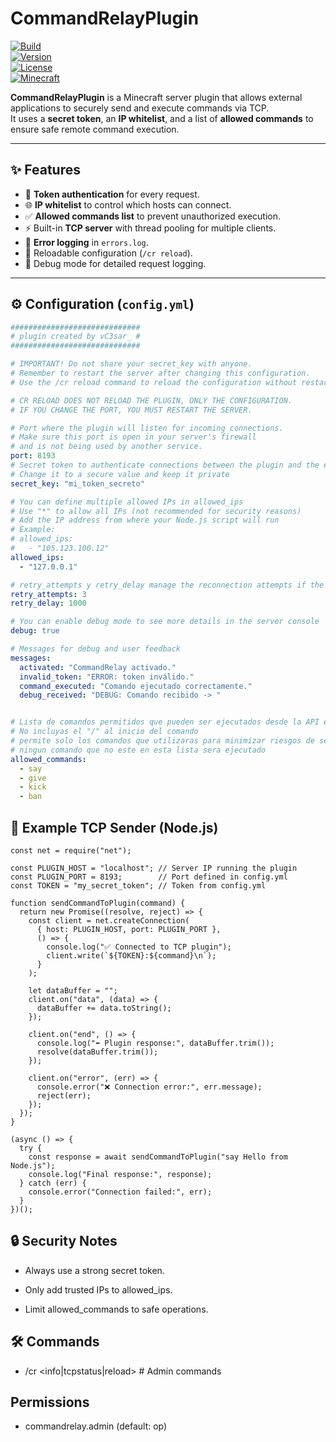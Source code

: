 # CommandRelayPlugin

[![Build](https://img.shields.io/badge/build-passing-brightgreen)](#)  
[![Version](https://img.shields.io/badge/version-1.0-blue)](#)  
[![License](https://img.shields.io/badge/license-MIT-yellow)](#)  
[![Minecraft](https://img.shields.io/badge/minecraft-1.20+-brightgreen)](#)  

**CommandRelayPlugin** is a Minecraft server plugin that allows external applications to securely send and execute commands via TCP.  
It uses a **secret token**, an **IP whitelist**, and a list of **allowed commands** to ensure safe remote command execution.

---

## ✨ Features

- 🔑 **Token authentication** for every request.
- 🌐 **IP whitelist** to control which hosts can connect.
- ✅ **Allowed commands list** to prevent unauthorized execution.
- ⚡ Built-in **TCP server** with thread pooling for multiple clients.
- 📜 **Error logging** in `errors.log`.
- 🔄 Reloadable configuration (`/cr reload`).
- 🐛 Debug mode for detailed request logging.

---

## ⚙️ Configuration (`config.yml`)

```yaml
#############################
# plugin created by vC3sar_ #
#############################

# IMPORTANT! Do not share your secret_key with anyone.
# Remember to restart the server after changing this configuration.
# Use the /cr reload command to reload the configuration without restarting the server.

# CR RELOAD DOES NOT RELOAD THE PLUGIN, ONLY THE CONFIGURATION.
# IF YOU CHANGE THE PORT, YOU MUST RESTART THE SERVER.

# Port where the plugin will listen for incoming connections.
# Make sure this port is open in your server's firewall
# and is not being used by another service.
port: 8193
# Secret token to authenticate connections between the plugin and the external API
# Change it to a secure value and keep it private
secret_key: "mi_token_secreto"

# You can define multiple allowed IPs in allowed_ips
# Use "*" to allow all IPs (not recommended for security reasons)
# Add the IP address from where your Node.js script will run
# Example:
# allowed_ips:
#   - "105.123.100.12"
allowed_ips:
  - "127.0.0.1"

# retry_attempts y retry_delay manage the reconnection attempts if the connection is lost
retry_attempts: 3
retry_delay: 1000

# You can enable debug mode to see more details in the server console
debug: true

# Messages for debug and user feedback
messages:
  activated: "CommandRelay activado."
  invalid_token: "ERROR: token inválido."
  command_executed: "Comando ejecutado correctamente."
  debug_received: "DEBUG: Comando recibido -> "


# Lista de comandos permitidos que pueden ser ejecutados desde la API externa
# No incluyas el "/" al inicio del comando
# permite solo los comandos que utilizaras para minimizar riesgos de seguridad
# ningun comando que no este en esta lista sera ejecutado
allowed_commands:
  - say
  - give
  - kick
  - ban
```

## 📡 Example TCP Sender (Node.js)

```
const net = require("net");

const PLUGIN_HOST = "localhost"; // Server IP running the plugin
const PLUGIN_PORT = 8193;        // Port defined in config.yml
const TOKEN = "my_secret_token"; // Token from config.yml

function sendCommandToPlugin(command) {
  return new Promise((resolve, reject) => {
    const client = net.createConnection(
      { host: PLUGIN_HOST, port: PLUGIN_PORT },
      () => {
        console.log("✅ Connected to TCP plugin");
        client.write(`${TOKEN}:${command}\n`);
      }
    );

    let dataBuffer = "";
    client.on("data", (data) => {
      dataBuffer += data.toString();
    });

    client.on("end", () => {
      console.log("⬅ Plugin response:", dataBuffer.trim());
      resolve(dataBuffer.trim());
    });

    client.on("error", (err) => {
      console.error("❌ Connection error:", err.message);
      reject(err);
    });
  });
}

(async () => {
  try {
    const response = await sendCommandToPlugin("say Hello from Node.js");
    console.log("Final response:", response);
  } catch (err) {
    console.error("Connection failed:", err);
  }
})();
```
## 🔒 Security Notes

- Always use a strong secret token.

- Only add trusted IPs to allowed_ips.

- Limit allowed_commands to safe operations.

## 🛠 Commands

- /cr <info|tcpstatus|reload>   # Admin commands

## Permissions

- commandrelay.admin (default: op)